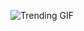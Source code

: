 ![Trending GIF](https://media3.giphy.com/media/v1.Y2lkPThiYjIxNzcybTFoOXdhNTdncWphdmt3Yzc2cDl2ZnE5cGVjaXR5dGw0aTNyNTc4OSZlcD12MV9naWZzX3NlYXJjaCZjdD1n/2jMtpIi8mhE8ctiMtK/giphy.gif)
